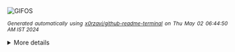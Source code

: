 <div align="justify">
<picture>
    <source media="(prefers-color-scheme: dark)" srcset="https://i.ibb.co/9h4Rmjc/output-gif.gif">
    <source media="(prefers-color-scheme: light)" srcset="https://i.ibb.co/9h4Rmjc/output-gif.gif">
    <img alt="GIFOS" src="https://i.ibb.co/9h4Rmjc/output-gif.gif">
</picture>

<sub><i>Generated automatically using [x0rzavi/github-readme-terminal](https://github.com/x0rzavi/github-readme-terminal) on Thu May 02 06:44:50 AM IST 2024</i></sub>

<details>
<summary>More details</summary>

</details>
</div>

<!-- Image deletion URL: https://ibb.co/r3pnKJF/65f1d7d22ed1b5418c2508f3ce789b4b -->